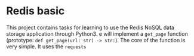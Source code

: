 # Redis basic

This project contains tasks for learning to use the Redis NoSQL data storage application through Python3.
e will implement a `get_page` function (prototype: `def get_page(url: str) -> str:`). The core of the function is very simple. It uses the `requests` 
